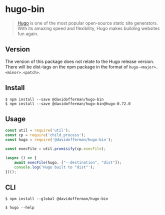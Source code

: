 # hugo-bin

> [Hugo](https://gohugo.io/) is one of the most popular open-source static site generators. With its amazing speed and flexibility, Hugo makes building websites fun again.

## Version

The version of this package does not relate to the Hugo release version. There will be dist-tags on the npm package in the format of `hugo-<major>.<minor>.<patch>`.

## Install

```
$ npm install --save @davidofferman/hugo-bin
$ npm install --save @davidofferman/hugo-bin@hugo-0.72.0
```


## Usage

```js
const util = require('util');
const cp = require('child_process');
const hugo = require('@davidofferman/hugo-bin');

const execFile = util.promisify(cp.execFile);

(async () => {
	await execFile(hugo, ["--destination", "dist"]);
	console.log('Hugo built to "dist"');
})();
```


## CLI

```
$ npm install --global @davidofferman/hugo-bin
```

```
$ hugo --help
```
